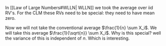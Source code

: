 

In [[Law of Large Numbers#WLLN| WLLN]] we took the average over iid RV's. For the CLM these RVs need to be special: they need to have mean zero. 
  

Now we will not take the conventional average $\frac{1}{n} \sum X_i$. We will take this average $\frac{1}{\sqrt{n}} \sum X_i$. Why is this special? well the variance of this is independent of $n$. Which is interesting. 